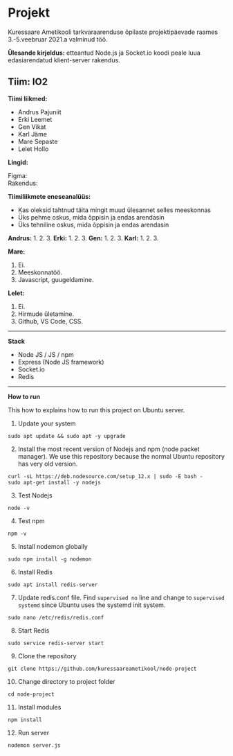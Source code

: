 # Projekt

Kuressaare Ametikooli tarkvaraarenduse õpilaste projektipäevade raames 3.-5.veebruar 2021.a valminud töö. 

**Ülesande kirjeldus:**
etteantud Node.js ja Socket.io koodi peale luua edasiarendatud klient-server rakendus. 

## Tiim: IO2

**Tiimi liikmed:**
- Andrus Pajuniit
- Erki Leemet
- Gen Vikat
- Karl Jäme
- Mare Sepaste
- Lelet Hollo

**Lingid:**

Figma: </br>
Rakendus: </br>

**Tiimiliikmete eneseanalüüs:**
- Kas oleksid tahtnud täita mingit muud ülesannet selles meeskonnas
- Üks pehme oskus, mida õppisin ja endas arendasin
- Üks tehniline oskus, mida õppisin ja endas arendasin

**Andrus:**
1.
2.
3.
**Erki:**
1.
2.
3.
**Gen:**
1.
2.
3.
**Karl:**
1.
2.
3.

**Mare:**
1. Ei.
2. Meeskonnatöö.
3. Javascript, guugeldamine.

**Lelet:**
1. Ei. 
2. Hirmude ületamine.
3. Github, VS Code, CSS.

--------------------------------

**Stack**
- Node JS / JS / npm
- Express (Node JS framework)
- Socket.io
- Redis

--------------------------------

**How to run**

This how to explains how to run this project on Ubuntu server.

1. Update your system
```
sudo apt update && sudo apt -y upgrade
```
2. Install the most recent version of Nodejs and npm (node packet manager). We use this repository because the normal Ubuntu repository has very old version.
```
curl -sL https://deb.nodesource.com/setup_12.x | sudo -E bash -
sudo apt-get install -y nodejs
```
3. Test Nodejs
```
node -v
```
4. Test npm
```
npm -v
```
5. Install nodemon globally
```
sudo npm install -g nodemon
```
6. Install Redis
```
sudo apt install redis-server
```
7. Update redis.conf file. Find `supervised no` line and change to `supervised systemd` since Ubuntu uses the systemd init system.
```
sudo nano /etc/redis/redis.conf
```
8. Start Redis
```
sudo service redis-server start
```
9. Clone the repository
```
git clone https://github.com/kuressaareametikool/node-project
```
10. Change directory to project folder
```
cd node-project
```
11. Install modules
```
npm install
```
12. Run server
```
nodemon server.js
```
